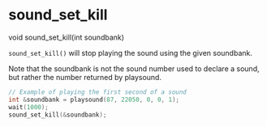 # sound_set_kill

<Prototype>void sound_set_kill(int soundbank)</Prototype>

`sound_set_kill()` will stop playing the sound using the given soundbank.

Note that the soundbank is not the sound number used to declare a sound, but rather the number returned by playsound.

```c
// Example of playing the first second of a sound
int &soundbank = playsound(87, 22050, 0, 0, 1);
wait(1000);
sound_set_kill(&soundbank);
```
